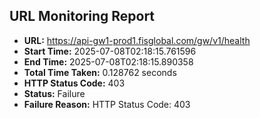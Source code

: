 ## URL Monitoring Report

- **URL:** https://api-gw1-prod1.fisglobal.com/gw/v1/health
- **Start Time:** 2025-07-08T02:18:15.761596
- **End Time:** 2025-07-08T02:18:15.890358
- **Total Time Taken:** 0.128762 seconds
- **HTTP Status Code:** 403
- **Status:** Failure
- **Failure Reason:** HTTP Status Code: 403
